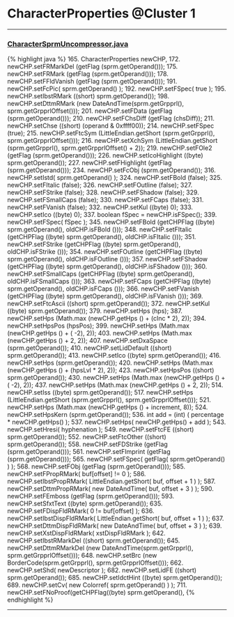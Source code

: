 # CharacterProperties @Cluster 1

***

### [CharacterSprmUncompressor.java](https://searchcode.com/codesearch/view/97384370/)
{% highlight java %}
165.                                 CharacterProperties newCHP,
172.   newCHP.setFRMarkDel (getFlag (sprm.getOperand()));
175.   newCHP.setFRMark (getFlag (sprm.getOperand()));
178.   newCHP.setFFldVanish (getFlag (sprm.getOperand()));
191.       newCHP.setFcPic( sprm.getOperand() );
192.       newCHP.setFSpec( true );
195.   newCHP.setIbstRMark ((short) sprm.getOperand());
198.   newCHP.setDttmRMark (new DateAndTime(sprm.getGrpprl(), sprm.getGrpprlOffset()));
201.   newCHP.setFData (getFlag (sprm.getOperand()));
210.   newCHP.setFChsDiff (getFlag (chsDiff));
211.   newCHP.setChse ((short) (operand & 0xffff00));
214.   newCHP.setFSpec (true);
215.   newCHP.setFtcSym (LittleEndian.getShort (sprm.getGrpprl(), sprm.getGrpprlOffset()));
216.   newCHP.setXchSym (LittleEndian.getShort (sprm.getGrpprl(), sprm.getGrpprlOffset() + 2));
219.   newCHP.setFOle2 (getFlag (sprm.getOperand()));
226.   newCHP.setIcoHighlight ((byte) sprm.getOperand());
227.   newCHP.setFHighlight (getFlag (sprm.getOperand()));
234.   newCHP.setFcObj (sprm.getOperand());
316.       newCHP.setIstd( sprm.getOperand() );
324.   newCHP.setFBold (false);
325.   newCHP.setFItalic (false);
326.   newCHP.setFOutline (false);
327.   newCHP.setFStrike (false);
328.   newCHP.setFShadow (false);
329.   newCHP.setFSmallCaps (false);
330.   newCHP.setFCaps (false);
331.   newCHP.setFVanish (false);
332.   newCHP.setKul ((byte) 0);
333.   newCHP.setIco ((byte) 0);
337.       boolean fSpec = newCHP.isFSpec();
339.       newCHP.setFSpec( fSpec );
345.   newCHP.setFBold (getCHPFlag ((byte) sprm.getOperand(), oldCHP.isFBold ()));
348.   newCHP.setFItalic (getCHPFlag ((byte) sprm.getOperand(), oldCHP.isFItalic ()));
351.   newCHP.setFStrike (getCHPFlag ((byte) sprm.getOperand(), oldCHP.isFStrike ()));
354.   newCHP.setFOutline (getCHPFlag ((byte) sprm.getOperand(), oldCHP.isFOutline ()));
357.   newCHP.setFShadow (getCHPFlag ((byte) sprm.getOperand(), oldCHP.isFShadow ()));
360.   newCHP.setFSmallCaps (getCHPFlag ((byte) sprm.getOperand(), oldCHP.isFSmallCaps ()));
363.   newCHP.setFCaps (getCHPFlag ((byte) sprm.getOperand(), oldCHP.isFCaps ()));
366.   newCHP.setFVanish (getCHPFlag ((byte) sprm.getOperand(), oldCHP.isFVanish ()));
369.   newCHP.setFtcAscii ((short) sprm.getOperand());
372.   newCHP.setKul ((byte) sprm.getOperand());
379.     newCHP.setHps (hps);
387.     newCHP.setHps (Math.max (newCHP.getHps () + (cInc * 2), 2));
394.     newCHP.setHpsPos (hpsPos);
399.     newCHP.setHps (Math.max (newCHP.getHps () + ( -2), 2));
403.     newCHP.setHps (Math.max (newCHP.getHps () + 2, 2));
407.   newCHP.setDxaSpace (sprm.getOperand());
410.   newCHP.setLidDefault ((short) sprm.getOperand());
413.   newCHP.setIco ((byte) sprm.getOperand());
416.   newCHP.setHps (sprm.getOperand());
420.   newCHP.setHps (Math.max (newCHP.getHps () + (hpsLvl * 2), 2));
423.   newCHP.setHpsPos ((short) sprm.getOperand());
430.       newCHP.setHps (Math.max (newCHP.getHps () + ( -2), 2));
437.       newCHP.setHps (Math.max (newCHP.getHps () + 2, 2));
514.   newCHP.setIss ((byte) sprm.getOperand());
517.   newCHP.setHps (LittleEndian.getShort (sprm.getGrpprl(), sprm.getGrpprlOffset()));
521.   newCHP.setHps (Math.max (newCHP.getHps () + increment, 8));
524.   newCHP.setHpsKern (sprm.getOperand());
536.       int add = (int) ( percentage * newCHP.getHps() );
537.       newCHP.setHps( newCHP.getHps() + add );
543.       newCHP.setHresi( hyphenation );
549.   newCHP.setFtcFE ((short) sprm.getOperand());
552.   newCHP.setFtcOther ((short) sprm.getOperand());
558.   newCHP.setFDStrike (getFlag (sprm.getOperand()));
561.   newCHP.setFImprint (getFlag (sprm.getOperand()));
565.       newCHP.setFSpec( getFlag( sprm.getOperand() ) );
568.   newCHP.setFObj (getFlag (sprm.getOperand()));
585.       newCHP.setFPropRMark( buf[offset] != 0 );
586.       newCHP.setIbstPropRMark( LittleEndian.getShort( buf, offset + 1 ) );
587.       newCHP.setDttmPropRMark( new DateAndTime( buf, offset + 3 ) );
590.   newCHP.setFEmboss (getFlag (sprm.getOperand()));
593.   newCHP.setSfxtText ((byte) sprm.getOperand());
635.       newCHP.setFDispFldRMark( 0 != buf[offset] );
636.       newCHP.setIbstDispFldRMark( LittleEndian.getShort( buf, offset + 1 ) );
637.       newCHP.setDttmDispFldRMark( new DateAndTime( buf, offset + 3 ) );
639.       newCHP.setXstDispFldRMark( xstDispFldRMark );
642.   newCHP.setIbstRMarkDel ((short) sprm.getOperand());
645.   newCHP.setDttmRMarkDel (new DateAndTime(sprm.getGrpprl(), sprm.getGrpprlOffset()));
648.   newCHP.setBrc (new BorderCode(sprm.getGrpprl(), sprm.getGrpprlOffset()));
662.       newCHP.setShd( newDescriptor );
682.   newCHP.setLidFE ((short) sprm.getOperand());
685.   newCHP.setIdctHint ((byte) sprm.getOperand());
689.       newCHP.setCv( new Colorref( sprm.getOperand() ) );
711. newCHP.setFNoProof(getCHPFlag((byte) sprm.getOperand(),
{% endhighlight %}

***

